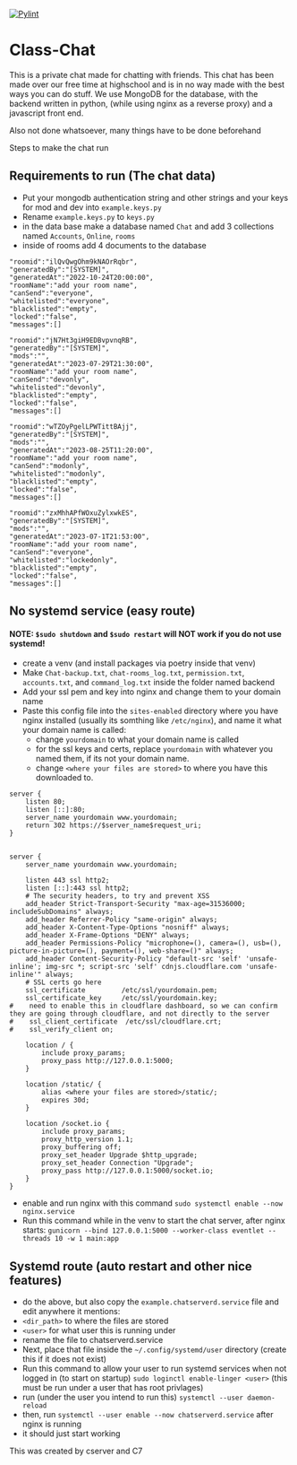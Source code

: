[![Pylint](https://github.com/01000011-00110111/School-Chat/actions/workflows/pylint.yml/badge.svg?branch=main)](https://github.com/01000011-00110111/School-Chat/actions/workflows/pylint.yml)

# Class-Chat
This is a private chat made for chatting with friends. This chat has been made over our free time at highschool and is in no way made with the best ways you can do stuff. We use MongoDB for the database, with the backend written in python, (while using nginx as a reverse proxy) and a javascript front end.

Also not done whatsoever, many things have to be done beforehand

Steps to make the chat run

## Requirements to run (The chat data)
- Put your mongodb authentication string and other strings and your keys for mod and dev into `example.keys.py`
- Rename `example.keys.py` to `keys.py`
- in the data base make a database named `Chat` and add 3 collections named `Accounts`, `Online`, `rooms`
- inside of rooms add 4 documents to the database
```
"roomid":"ilQvQwgOhm9kNAOrRqbr",
"generatedBy":"[SYSTEM]",
"generatedAt":"2022-10-24T20:00:00",
"roomName":"add your room name",
"canSend":"everyone",
"whitelisted":"everyone",
"blacklisted":"empty",
"locked":"false",
"messages":[]
```

```
"roomid":"jN7Ht3giH9EDBvpvnqRB",
"generatedBy":"[SYSTEM]",
"mods":"",
"generatedAt":"2023-07-29T21:30:00",
"roomName":"add your room name",
"canSend":"devonly",
"whitelisted":"devonly",
"blacklisted":"empty",
"locked":"false",
"messages":[]
```

```
"roomid":"wTZOyPgelLPWTittBAjj",
"generatedBy":"[SYSTEM]",
"mods":"",
"generatedAt":"2023-08-25T11:20:00",
"roomName":"add your room name",
"canSend":"modonly",
"whitelisted":"modonly",
"blacklisted":"empty",
"locked":"false",
"messages":[]
```

```
"roomid":"zxMhhAPfWOxuZylxwkES",
"generatedBy":"[SYSTEM]",
"mods":"",
"generatedAt":"2023-07-1T21:53:00",
"roomName":"add your room name",
"canSend":"everyone",
"whitelisted":"lockedonly",
"blacklisted":"empty",
"locked":"false",
"messages":[]
```
## No systemd service (easy route)
#### NOTE: `$sudo shutdown` and `$sudo restart` will NOT work if you do not use systemd!
- create a venv (and install packages via poetry inside that venv)
- Make `Chat-backup.txt`, `chat-rooms_log.txt`, `permission.txt`, `accounts.txt`, and `command_log.txt` inside the folder named backend
- Add your ssl pem and key into nginx and change them to your domain name
- Paste this config file into the `sites-enabled` directory where you have nginx installed (usually its somthing like `/etc/nginx`), and name it what your domain name is called:
  - change `yourdomain` to what your domain name is called
  - for the ssl keys and certs, replace `yourdomain` with whatever you named them, if its not your domain name.
  - change `<where your files are stored>` to where you have this downloaded to.
```
server {
    listen 80;
    listen [::]:80;
    server_name yourdomain www.yourdomain;
    return 302 https://$server_name$request_uri;
}


server {
    server_name yourdomain www.yourdomain;

    listen 443 ssl http2;
    listen [::]:443 ssl http2;
    # The security headers, to try and prevent XSS
    add_header Strict-Transport-Security "max-age=31536000; includeSubDomains" always;
    add_header Referrer-Policy "same-origin" always;
    add_header X-Content-Type-Options "nosniff" always;
    add_header X-Frame-Options "DENY" always;
    add_header Permissions-Policy "microphone=(), camera=(), usb=(), picture-in-picture=(), payment=(), web-share=()" always;
    add_header Content-Security-Policy "default-src 'self' 'unsafe-inline'; img-src *; script-src 'self' cdnjs.cloudflare.com 'unsafe-inline'" always;
    # SSL certs go here
    ssl_certificate         /etc/ssl/yourdomain.pem;
    ssl_certificate_key     /etc/ssl/yourdomain.key;
#    need to enable this in cloudflare dashboard, so we can confirm they are going through cloudflare, and not directly to the server
#    ssl_client_certificate  /etc/ssl/cloudflare.crt;
#    ssl_verify_client on;

    location / {
        include proxy_params;
        proxy_pass http://127.0.0.1:5000;
    }

    location /static/ {
        alias <where your files are stored>/static/;
        expires 30d;
    }

    location /socket.io {
        include proxy_params;
        proxy_http_version 1.1;
        proxy_buffering off;
        proxy_set_header Upgrade $http_upgrade;
        proxy_set_header Connection "Upgrade";
        proxy_pass http://127.0.0.1:5000/socket.io;
    }
}
```
- enable and run nginx with this command `sudo systemctl enable --now nginx.service`
- Run this command while in the venv to start the chat server, after nginx starts: `gunicorn --bind 127.0.0.1:5000 --worker-class eventlet --threads 10 -w 1 main:app`


## Systemd route (auto restart and other nice features)
- do the above, but also copy the `example.chatserverd.service` file and edit anywhere it mentions:
 - `<dir_path>` to where the files are stored
 - `<user>` for what user this is running under
 - rename the file to chatserverd.service
- Next, place that file inside the `~/.config/systemd/user` directory (create this if it does not exist)
- Run this command to allow your user to run systemd services when not logged in (to start on startup) `sudo loginctl enable-linger <user>` (this must be run under a user that has root privlages)
- run (under the user you intend to run this) `systemctl --user daemon-reload`
- then, run `systemctl --user enable --now chatserverd.service` after nginx is running
- it should just start working

This was created by
  cserver and C7
